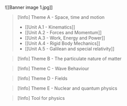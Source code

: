 ![[Banner image 1.jpg]]

>[!info] Theme A - Space, time and motion
> - [[Unit A.1 - Kinematics]]
> - [[Unit A.2 - Forces and Momentum]]
> - [[Unit A.3 - Work, Energy and Power]]
> - [[Unit A.4 - Rigid Body Mechanics]]
> - [[Unit A.5 - Galilean and special relativity]]

>[!info] Theme B - The particulate nature of matter

>[!info] Theme C - Wave Behaviour

>[!info] Theme D - Fields

>[!info] Theme E - Nuclear and quantum physics

>[!info] Tool for physics
